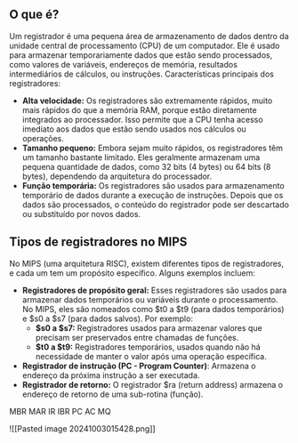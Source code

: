 
## O que é?

Um registrador é uma pequena área de armazenamento de dados dentro da unidade central de processamento (CPU) de um computador. Ele é usado para armazenar temporariamente dados que estão sendo processados, como valores de variáveis, endereços de memória, resultados intermediários de cálculos, ou instruções.
Características principais dos registradores:

- **Alta velocidade:** Os registradores são extremamente rápidos, muito mais rápidos do que a memória RAM, porque estão diretamente integrados ao processador. Isso permite que a CPU tenha acesso imediato aos dados que estão sendo usados nos cálculos ou operações.
- **Tamanho pequeno:** Embora sejam muito rápidos, os registradores têm um tamanho bastante limitado. Eles geralmente armazenam uma pequena quantidade de dados, como 32 bits (4 bytes) ou 64 bits (8 bytes), dependendo da arquitetura do processador.
- **Função temporária:** Os registradores são usados para armazenamento temporário de dados durante a execução de instruções. Depois que os dados são processados, o conteúdo do registrador pode ser descartado ou substituído por novos dados.

## Tipos de registradores no MIPS

No MIPS (uma arquitetura RISC), existem diferentes tipos de registradores, e cada um tem um propósito específico. Alguns exemplos incluem:

- **Registradores de propósito geral:** Esses registradores são usados para armazenar dados temporários ou variáveis durante o processamento. No MIPS, eles são nomeados como $t0 a $t9 (para dados temporários) e $s0 a $s7 (para dados salvos). Por exemplo:
	- **$s0 a $s7:** Registradores usados para armazenar valores que precisam ser preservados entre chamadas de funções.
	- **$t0 a $t9:** Registradores temporários, usados quando não há necessidade de manter o valor após uma operação específica.
- **Registrador de instrução (PC - Program Counter)**: Armazena o endereço da próxima instrução a ser executada.
- **Registrador de retorno:** O registrador $ra (return address) armazena o endereço de retorno de uma sub-rotina (função).



MBR MAR IR IBR PC AC MQ

![[Pasted image 20241003015428.png]]
